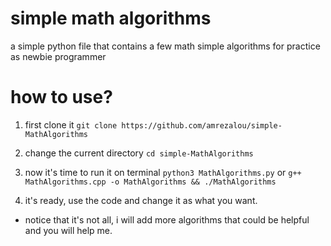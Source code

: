 # **simple math algorithms**
a simple python file that contains a few math simple algorithms for practice as newbie programmer

# how to use? 
1. first clone it
   ``` git clone https://github.com/amrezalou/simple-MathAlgorithms ```

2. change the current directory
   ``` cd simple-MathAlgorithms ```
   
3. now it's time to run it on terminal
   ``` python3 MathAlgorithms.py ```
   or
   ``` g++ MathAlgorithms.cpp -o MathAlgorithms && ./MathAlgorithms ```
   
5. it's ready, use the code and change it as what you want.


* notice that it's not all, i will add more algorithms that could be helpful and you will help me.
